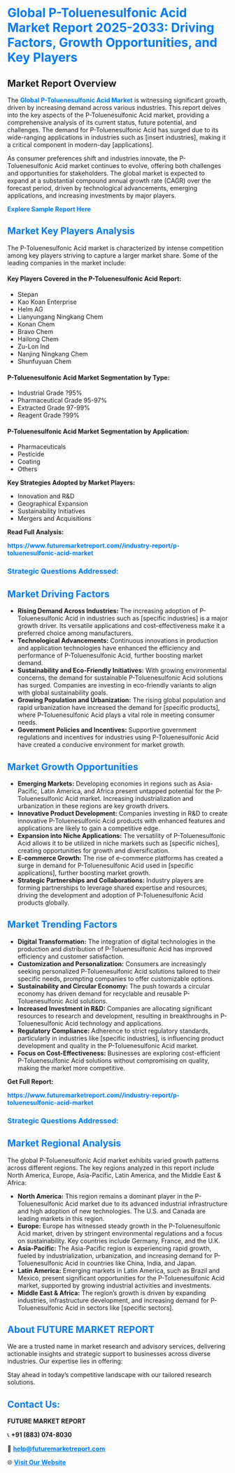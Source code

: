 <h1 style="color: #007BFF;">Global P-Toluenesulfonic Acid Market Report 2025-2033: Driving Factors, Growth Opportunities, and Key Players</h1>

<section id="overview">
<h2>Market Report Overview</h2>
<p>The <a href="https://www.futuremarketreport.com//industry-report/p-toluenesulfonic-acid-market" style="color: #007BFF; text-decoration: none;"><strong>Global P-Toluenesulfonic Acid Market</strong></a> is witnessing significant growth, driven by increasing demand across various industries. This report delves into the key aspects of the P-Toluenesulfonic Acid market, providing a comprehensive analysis of its current status, future potential, and challenges. The demand for P-Toluenesulfonic Acid has surged due to its wide-ranging applications in industries such as [insert industries], making it a critical component in modern-day [applications].</p>
<p>As consumer preferences shift and industries innovate, the P-Toluenesulfonic Acid market continues to evolve, offering both challenges and opportunities for stakeholders. The global market is expected to expand at a substantial compound annual growth rate (CAGR) over the forecast period, driven by technological advancements, emerging applications, and increasing investments by major players.</p>
</section>

<section id="overview">
<p><a href="https://www.futuremarketreport.com//request-sample/reportId=61124" style="color: #007BFF; text-decoration: none;"><strong>Explore Sample Report Here</strong></a></p>
</section>

<section id="key-players">
<h2 style="color: #007BFF;">Market Key Players Analysis</h2>
<p>The P-Toluenesulfonic Acid market is characterized by intense competition among key players striving to capture a larger market share. Some of the leading companies in the market include:</p>
<h4>Key Players Covered in the P-Toluenesulfonic Acid Report:</h4>
<ul><li>Stepan</li><li>Kao Koan Enterprise</li><li>Helm AG</li><li>Lianyungang Ningkang Chem</li><li>Konan Chem</li><li>Bravo Chem</li><li>Hailong Chem</li><li>Zu-Lon Ind</li><li>Nanjing Ningkang Chem</li><li>Shunfuyuan Chem</li></ul>
<h4>P-Toluenesulfonic Acid Market Segmentation by Type:</h4>
<ul><li>Industrial Grade ?95%</li><li>Pharmaceutical Grade 95-97%</li><li>Extracted Grade 97-99%</li><li>Reagent Grade ?99%</li></ul>

<h4>P-Toluenesulfonic Acid Market Segmentation by Application:</h4>
<ul><li>Pharmaceuticals</li><li>Pesticide</li><li>Coating</li><li>Others</li></ul>
<p><strong>Key Strategies Adopted by Market Players:</strong></p>
<ul>
<li>Innovation and R&D</li>
<li>Geographical Expansion</li>
<li>Sustainability Initiatives</li>
<li>Mergers and Acquisitions</li>
</ul>
</section>

<section>
<p><strong>Read Full Analysis: </strong></p><a href="https://www.futuremarketreport.com//industry-report/p-toluenesulfonic-acid-market" style="color: #007BFF; text-decoration: none;"><strong>https://www.futuremarketreport.com//industry-report/p-toluenesulfonic-acid-market</strong></a>
<h3 style="color: #007BFF;">Strategic Questions Addressed:</h3>
</section>

<section id="driving-factors">
<h2 style="color: #007BFF;">Market Driving Factors</h2>
<ul>
<li><strong>Rising Demand Across Industries:</strong> The increasing adoption of P-Toluenesulfonic Acid in industries such as [specific industries] is a major growth driver. Its versatile applications and cost-effectiveness make it a preferred choice among manufacturers.</li>
<li><strong>Technological Advancements:</strong> Continuous innovations in production and application technologies have enhanced the efficiency and performance of P-Toluenesulfonic Acid, further boosting market demand.</li>
<li><strong>Sustainability and Eco-Friendly Initiatives:</strong> With growing environmental concerns, the demand for sustainable P-Toluenesulfonic Acid solutions has surged. Companies are investing in eco-friendly variants to align with global sustainability goals.</li>
<li><strong>Growing Population and Urbanization:</strong> The rising global population and rapid urbanization have increased the demand for [specific products], where P-Toluenesulfonic Acid plays a vital role in meeting consumer needs.</li>
<li><strong>Government Policies and Incentives:</strong> Supportive government regulations and incentives for industries using P-Toluenesulfonic Acid have created a conducive environment for market growth.</li>
</ul>
</section>

<section id="growth-opportunities">
<h2 style="color: #007BFF;">Market Growth Opportunities</h2>
<ul>
<li><strong>Emerging Markets:</strong> Developing economies in regions such as Asia-Pacific, Latin America, and Africa present untapped potential for the P-Toluenesulfonic Acid market. Increasing industrialization and urbanization in these regions are key growth drivers.</li>
<li><strong>Innovative Product Development:</strong> Companies investing in R&D to create innovative P-Toluenesulfonic Acid products with enhanced features and applications are likely to gain a competitive edge.</li>
<li><strong>Expansion into Niche Applications:</strong> The versatility of P-Toluenesulfonic Acid allows it to be utilized in niche markets such as [specific niches], creating opportunities for growth and diversification.</li>
<li><strong>E-commerce Growth:</strong> The rise of e-commerce platforms has created a surge in demand for P-Toluenesulfonic Acid used in [specific applications], further boosting market growth.</li>
<li><strong>Strategic Partnerships and Collaborations:</strong> Industry players are forming partnerships to leverage shared expertise and resources, driving the development and adoption of P-Toluenesulfonic Acid products globally.</li>
</ul>
</section>

<section id="trending-factors">
<h2 style="color: #007BFF;">Market Trending Factors</h2>
<ul>
<li><strong>Digital Transformation:</strong> The integration of digital technologies in the production and distribution of P-Toluenesulfonic Acid has improved efficiency and customer satisfaction.</li>
<li><strong>Customization and Personalization:</strong> Consumers are increasingly seeking personalized P-Toluenesulfonic Acid solutions tailored to their specific needs, prompting companies to offer customizable options.</li>
<li><strong>Sustainability and Circular Economy:</strong> The push towards a circular economy has driven demand for recyclable and reusable P-Toluenesulfonic Acid solutions.</li>
<li><strong>Increased Investment in R&D:</strong> Companies are allocating significant resources to research and development, resulting in breakthroughs in P-Toluenesulfonic Acid technology and applications.</li>
<li><strong>Regulatory Compliance:</strong> Adherence to strict regulatory standards, particularly in industries like [specific industries], is influencing product development and quality in the P-Toluenesulfonic Acid market.</li>
<li><strong>Focus on Cost-Effectiveness:</strong> Businesses are exploring cost-efficient P-Toluenesulfonic Acid solutions without compromising on quality, making the market more competitive.</li>
</ul>
</section>

<section>
<p><strong>Get Full Report: </strong></p><a href="https://www.futuremarketreport.com//industry-report/p-toluenesulfonic-acid-market" style="color: #007BFF; text-decoration: none;"><strong>https://www.futuremarketreport.com//industry-report/p-toluenesulfonic-acid-market</strong></a>
<h3 style="color: #007BFF;">Strategic Questions Addressed:</h3>
</section>


<section id="regional-analysis">
<h2 style="color: #007BFF;">Market Regional Analysis</h2>
<p>The global P-Toluenesulfonic Acid market exhibits varied growth patterns across different regions. The key regions analyzed in this report include North America, Europe, Asia-Pacific, Latin America, and the Middle East & Africa:</p>
<ul>
<li><strong>North America:</strong> This region remains a dominant player in the P-Toluenesulfonic Acid market due to its advanced industrial infrastructure and high adoption of new technologies. The U.S. and Canada are leading markets in this region.</li>
<li><strong>Europe:</strong> Europe has witnessed steady growth in the P-Toluenesulfonic Acid market, driven by stringent environmental regulations and a focus on sustainability. Key countries include Germany, France, and the U.K.</li>
<li><strong>Asia-Pacific:</strong> The Asia-Pacific region is experiencing rapid growth, fueled by industrialization, urbanization, and increasing demand for P-Toluenesulfonic Acid in countries like China, India, and Japan.</li>
<li><strong>Latin America:</strong> Emerging markets in Latin America, such as Brazil and Mexico, present significant opportunities for the P-Toluenesulfonic Acid market, supported by growing industrial activities and investments.</li>
<li><strong>Middle East & Africa:</strong> The region’s growth is driven by expanding industries, infrastructure development, and increasing demand for P-Toluenesulfonic Acid in sectors like [specific sectors].</li>
</ul>
</section>

<footer>
<h2 style="color: #007BFF;">About FUTURE MARKET REPORT</h2>
<p>We are a trusted name in market research and advisory services, delivering actionable insights and strategic support to businesses across diverse industries. Our expertise lies in offering:</p>

<p>Stay ahead in today’s competitive landscape with our tailored research solutions.</p>

<h2 style="color: #007BFF;">Contact Us:</h2>
<p><strong>FUTURE MARKET REPORT</strong></p>
<p>📞 <strong>+91 (883) 074-8030</strong></p>
<p>📧 <strong><a href="mailto:help@futuremarketreport.com" style="color: #007BFF;">help@futuremarketreport.com</a></strong></p>
<p>🌐 <strong><a href="https://www.futuremarketreport.com/" style="color: #007BFF;">Visit Our Website</a></strong></p>
</footer>